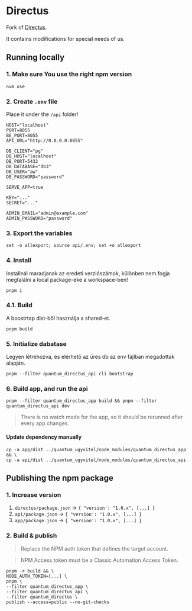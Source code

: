 # Directus

Fork of [Directus](https://github.com/directus/directus).

It contains modifications for special needs of us.

## Running locally

### 1. Make sure You use the right npm version

```
nvm use
```

### 2. Create `.env` file 

Place it under  the `/api` folder!

```
HOST="localhost"
PORT=8055
BE_PORT=8055
API_URL="http://0.0.0.0:8055"

DB_CLIENT="pg"
DB_HOST="localhost"
DB_PORT=5432
DB_DATABASE="db3"
DB_USER="aw"
DB_PASSWORD="password"

SERVE_APP=true

KEY="..."
SECRET="..."

ADMIN_EMAIL="admin@example.com"
ADMIN_PASSWORD="password"
```

### 3. Export the variables

```
set -o allexport; source api/.env; set +o allexport
```

### 4. Install

Installnál maradjanak az eredeti verziószámok, különben nem fogja megtalálni a local package-eke a workspace-ben!

```
pnpm i
```

### 4.1. Build

A boostrtap dist-ből használja a shared-et.

```
pnpm build
```

### 5. Initialize dabatase

Legyen létrehozva, és elérhető az üres db az env fájlban megadottak alapján.

```
pnpm --filter quantum_directus_api cli bootstrap
```

### 6. Build app, and run the api

```
pnpm --filter quantum_directus_app build && pnpm --filter quantum_directus_api dev
```

> There is no watch mode for the app, so it should be rerunned after every app changes.

#### Update dependency manually
```
cp -a app/dist ../quantum_ugyvitel/node_modules/quantum_directus_app && \
cp -a api/dist ../quantum_ugyvitel/node_modules/quantum_directus_api
```

## Publishing the npm package

### 1. Increase version

1. `directus/package.json` -> `{ "version': "1.0.x", [...] }`
1. `api/package.json` -> `{ "version': "1.0.x", [...] }`
1. `app/package.json` -> `{ "version': "1.0.x", [...] }`

### 2. Build & publish

> Replace the NPM auth token that defines the target account.

> NPM Access token must be a Classic Automation Access Token.

```
pnpm -r build && \
NODE_AUTH_TOKEN=[...] \
pnpm \
--filter quantum_directus_app \
--filter quantum_directus_api \
--filter quantum_directus \
publish --access=public --no-git-checks
```
